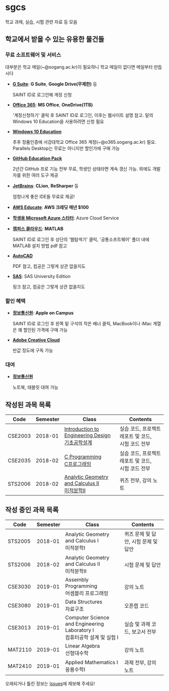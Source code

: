 # sgcs

학교 과제, 실습, 시험 관련 자료 등 모음

## 학교에서 받을 수 있는 유용한 물건들

### 무료 소프트웨어 및 서비스

대부분은 학교 메일(~@sogang.ac.kr)이 필요하니 학교 메일이 없다면 메일부터 만듭시다

*   **[G Suite](http://u.sogang.ac.kr/account/user/authenticateLogin.do)**: **G Suite**, **Google Drive(무제한)** 등

    SAINT ID로 로그인해 계정 신청

*   **[Office 365](https://o365.sogang.ac.kr)**: **MS Office**, **OneDrive(1TB)**

    '계정신청하기' 클릭 후 SAINT ID로 로그인, 이후는 웹사이트 설명 참고. 밑의 Windows 10 Education을 사용하려면 신청 필요

*   **[Windows 10 Education](https://sogang.onthehub.com)**

    추후 정품인증에 서강대학교 Office 365 계정(~@o365.sogang.ac.kr) 필요. Parallels Desktop는 무료는 아니지만 할인가에 구매 가능

*   **[GitHub Education Pack](https://education.github.com/pack)**

    2년간 GitHub 프로 기능 전부 무료, 학생인 상태라면 계속 갱신 가능. 외에도 개발자를 위한 여러 도구 제공
    
*   **[JetBrains](https://www.jetbrains.com/student/)**: **CLion**, **ReSharper** 등

    엄청나게 좋은 IDE들 무료로 제공!

*   **[AWS Educate](https://aws.amazon.com/ko/education/awseducate)**: **AWS 크레딧 매년 $100**

*   **[학생용 Microsoft Azure 스타터](https://azure.microsoft.com/ko-kr/offers/ms-azr-0144p/)**: Azure Cloud Service

*   **[캠퍼스 클라우드](https://scloud.sogang.ac.kr)**: **MATLAB**

    SAINT ID로 로그인 후 상단의 '웹탐색기' 클릭, '공통소프트웨어' 폴더 내에 MATLAB 설치 방법 pdf 참고

*   **[AutoCAD](http://iic.sogang.ac.kr/new/file/AutoCAD.pdf)** 

    PDF 참고, 컴공은 그렇게 상관 없을지도

*   **[SAS](https://www.sas.com/ko_kr/software/university-edition.html)**: SAS University Edition

    링크 참고, 컴공은 그렇게 상관 없을지도

### 할인 혜택

*   **[정보통신원](http://online.sogang.ac.kr/@online/login.asp)**: **Apple on Campus**

    SAINT ID로 로그인 후 왼쪽 밑 구석의 작은 배너 클릭, MacBook이나 iMac 계열은 꽤 할인된 가격에 구매 가능

*   **[Adobe Creative Cloud](https://www.adobe.com/kr/creativecloud/buy/students.html)**

    반값 정도에 구독 가능

### 대여

*   **[정보통신원](http://online.sogang.ac.kr/@online/login.asp)**

    노트북, 태블릿 대여 가능

## 작성된 과목 목록

| Code    | Semester | Class                                         | Contents |
| ------- | -------- | --------------------------------------------- | -------- |
| CSE2003 | 2018-01  | [Introduction to Engineering Design<br>기초공학설계](/CSE2003%20Introduction%20to%20Engineering%20Design) | 실습 코드, 프로젝트 레포트 및 코드,<br>시험 코드 전부 |
| CSE2035 | 2018-02  | [C Programming<br>C프로그래밍](/CSE2035%20C%20Programming) | 실습 코드, 프로젝트 레포트 및 코드,<br>시험 코드 전부 |
| STS2006 | 2018-02  | [Analytic Geometry and Calculus II<br>미적분학II](/STS2006%20Analytic%20Geometry%20and%20Calculus%20II) | 퀴즈 전부, 강의 노트 |

## 작성 중인 과목 목록

| Code    | Semester | Class                                         | Contents |
| ------- | -------- | --------------------------------------------- | -------- |
| STS2005 | 2018-01  | Analytic Geometry and Calculus I<br>미적분학I | 퀴즈 문제 및 답안, 시험 문제 및 답안 |
| STS2006 | 2018-02  | Analytic Geometry and Calculus II<br>미적분학II | 시험 문제 및 답안 |
| CSE3030 | 2019-01  | Assembly Programming<br>어셈블리 프로그래밍      | 강의 노트 |
| CSE3080 | 2019-01  | Data Structures<br>자료구조                     | 오픈랩 코드 |
| CSE3013 | 2019-01  | Computer Science and Engineering Laboratory I<br>컴퓨터공학 설계 및 실험 I  | 실습 및 과제 코드, 보고서 전부 |
| MAT2110 | 2019-01  | Linear Algebra<br>선형대수학                     | 강의 노트 |
| MAT2410 | 2019-01  | Applied Mathematics I<br>응용수학I              | 과제 전부, 강의 노트 |

오래되거나 틀린 정보는 [Issues](https://github.com/shiftpsh/sgcs/issues)에 제보해 주세요!
